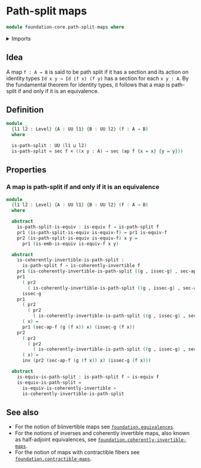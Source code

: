 # Path-split maps

```agda
module foundation-core.path-split-maps where
```

<details><summary>Imports</summary>

```agda
open import foundation.dependent-pair-types
open import foundation.functions
open import foundation.universe-levels

open import foundation-core.cartesian-product-types
open import foundation-core.coherently-invertible-maps
open import foundation-core.equivalences
open import foundation-core.identity-types
open import foundation-core.sections
```

</details>

## Idea

A map `f : A → B` is said to be path split if it has a section and its action on
identity types `Id x y → Id (f x) (f y)` has a section for each `x y : A`. By
the fundamental theorem for identity types, it follows that a map is path-split
if and only if it is an equivalence.

## Definition

```agda
module _
  {l1 l2 : Level} {A : UU l1} {B : UU l2} (f : A → B)
  where

  is-path-split : UU (l1 ⊔ l2)
  is-path-split = sec f × ((x y : A) → sec (ap f {x = x} {y = y}))
```

## Properties

### A map is path-split if and only if it is an equivalence

```agda
module _
  {l1 l2 : Level} {A : UU l1} {B : UU l2} (f : A → B)
  where

  abstract
    is-path-split-is-equiv : is-equiv f → is-path-split f
    pr1 (is-path-split-is-equiv is-equiv-f) = pr1 is-equiv-f
    pr2 (is-path-split-is-equiv is-equiv-f) x y =
      pr1 (is-emb-is-equiv is-equiv-f x y)

  abstract
    is-coherently-invertible-is-path-split :
      is-path-split f → is-coherently-invertible f
    pr1 (is-coherently-invertible-is-path-split ((g , issec-g) , sec-ap-f)) = g
    pr1
      ( pr2
        ( is-coherently-invertible-is-path-split ((g , issec-g) , sec-ap-f))) =
      issec-g
    pr1
      ( pr2
        ( pr2
          ( is-coherently-invertible-is-path-split ((g , issec-g) , sec-ap-f))))
      ( x) =
      pr1 (sec-ap-f (g (f x)) x) (issec-g (f x))
    pr2
      ( pr2
        ( pr2
          ( is-coherently-invertible-is-path-split ((g , issec-g) , sec-ap-f))))
      ( x) =
      inv (pr2 (sec-ap-f (g (f x)) x) (issec-g (f x)))

  abstract
    is-equiv-is-path-split : is-path-split f → is-equiv f
    is-equiv-is-path-split =
      is-equiv-is-coherently-invertible ∘
      is-coherently-invertible-is-path-split
```

## See also

- For the notion of biinvertible maps see
  [`foundation.equivalences`](foundation.equivalences.md).
- For the notions of inverses and coherently invertible maps, also known as
  half-adjoint equivalences, see
  [`foundation.coherently-invertible-maps`](foundation.coherently-invertible-maps.md).
- For the notion of maps with contractible fibers see
  [`foundation.contractible-maps`](foundation.contractible-maps.md).
